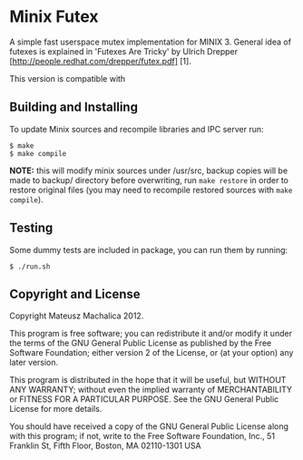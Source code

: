 Minix Futex
===========

A simple fast userspace mutex implementation for MINIX 3.
General idea of futexes is explained in 'Futexes Are Tricky' by
Ulrich Drepper [http://people.redhat.com/drepper/futex.pdf] [1].

This version is compatible with 

Building and Installing
-----------------------

To update Minix sources and recompile libraries and IPC server run:

	$ make
	$ make compile

**NOTE:** this will modify minix sources under /usr/src, backup copies
will be made to backup/ directory before overwriting, run `make restore`
in order to restore original files (you may need to recompile restored
sources with `make compile`).

Testing
-------

Some dummy tests are included in package, you can run them by running:

	$ ./run.sh

Copyright and License
---------------------

Copyright Mateusz Machalica 2012.

This program is free software; you can redistribute it and/or modify
it under the terms of the GNU General Public License as published by
the Free Software Foundation; either version 2 of the License, or
(at your option) any later version.

This program is distributed in the hope that it will be useful,
but WITHOUT ANY WARRANTY; without even the implied warranty of
MERCHANTABILITY or FITNESS FOR A PARTICULAR PURPOSE.  See the
GNU General Public License for more details.

You should have received a copy of the GNU General Public License
along with this program; if not, write to the Free Software
Foundation, Inc., 51 Franklin St, Fifth Floor, Boston, MA  02110-1301  USA

